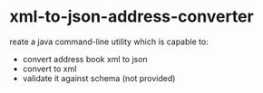 # xml-to-json-address-converter
reate a java command-line utility which is capable to:

- convert address book xml to json
- convert to xml
- validate it against schema (not provided)
